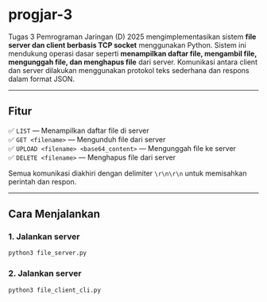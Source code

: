 # progjar-3
Tugas 3 Pemrograman Jaringan (D) 2025 mengimplementasikan sistem **file server dan client berbasis TCP socket** menggunakan Python. Sistem ini mendukung operasi dasar seperti **menampilkan daftar file, mengambil file, mengunggah file, dan menghapus file** dari server. Komunikasi antara client dan server dilakukan menggunakan protokol teks sederhana dan respons dalam format JSON.

---

## Fitur

✅ `LIST` — Menampilkan daftar file di server  
✅ `GET <filename>` — Mengunduh file dari server  
✅ `UPLOAD <filename> <base64_content>` — Mengunggah file ke server  
✅ `DELETE <filename>` — Menghapus file dari server  

Semua komunikasi diakhiri dengan delimiter `\r\n\r\n` untuk memisahkan perintah dan respon.

---

## Cara Menjalankan

### 1. Jalankan server
```bash
python3 file_server.py
```

### 2. Jalankan server
```bash
python3 file_client_cli.py
```